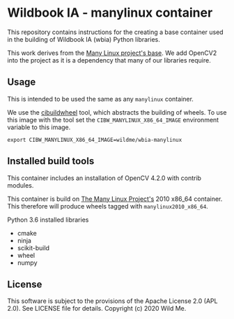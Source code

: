 # Wildbook IA - manylinux container

This repository contains instructions for the creating a base container used in the building of Wildbook IA (wbia) Python libraries.

This work derives from the [Many Linux project's base](https://github.com/pypa/manylinux). We add OpenCV2 into the project as it is a dependency that many of our libraries require.

## Usage

This is intended to be used the same as any `manylinux` container.

We use the [cibuildwheel](https://github.com/joerick/cibuildwheel) tool, which abstracts the building of wheels. To use this image with the tool set the `CIBW_MANYLINUX_X86_64_IMAGE` environment variable to this image.

    export CIBW_MANYLINUX_X86_64_IMAGE=wildme/wbia-manylinux

## Installed build tools

This container includes an installation of OpenCV 4.2.0 with contrib modules.

This container is build on [The Many Linux Project's](https://github.com/pypa/manylinux) 2010 x86_64 container. This therefore will produce wheels tagged with `manylinux2010_x86_64`.

Python 3.6 installed libraries

* cmake
* ninja
* scikit-build
* wheel
* numpy

## License

This software is subject to the provisions of the Apache License 2.0 (APL 2.0). See LICENSE file for details. Copyright (c) 2020 Wild Me.
